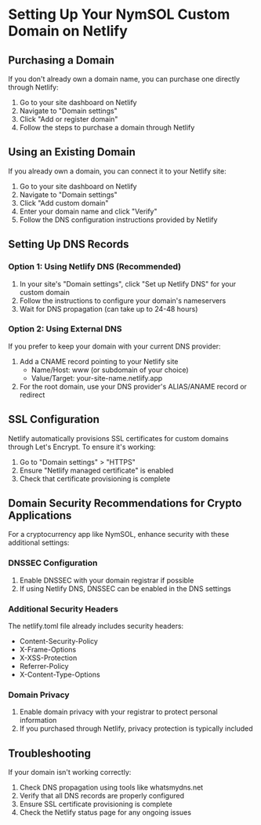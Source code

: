 # Setting Up Your NymSOL Custom Domain on Netlify

## Purchasing a Domain

If you don't already own a domain name, you can purchase one directly through Netlify:

1. Go to your site dashboard on Netlify
2. Navigate to "Domain settings"
3. Click "Add or register domain"
4. Follow the steps to purchase a domain through Netlify

## Using an Existing Domain

If you already own a domain, you can connect it to your Netlify site:

1. Go to your site dashboard on Netlify
2. Navigate to "Domain settings"
3. Click "Add custom domain"
4. Enter your domain name and click "Verify"
5. Follow the DNS configuration instructions provided by Netlify

## Setting Up DNS Records

### Option 1: Using Netlify DNS (Recommended)

1. In your site's "Domain settings", click "Set up Netlify DNS" for your custom domain
2. Follow the instructions to configure your domain's nameservers
3. Wait for DNS propagation (can take up to 24-48 hours)

### Option 2: Using External DNS

If you prefer to keep your domain with your current DNS provider:

1. Add a CNAME record pointing to your Netlify site
   - Name/Host: www (or subdomain of your choice)
   - Value/Target: your-site-name.netlify.app
2. For the root domain, use your DNS provider's ALIAS/ANAME record or redirect

## SSL Configuration

Netlify automatically provisions SSL certificates for custom domains through Let's Encrypt. To ensure it's working:

1. Go to "Domain settings" > "HTTPS"
2. Ensure "Netlify managed certificate" is enabled
3. Check that certificate provisioning is complete

## Domain Security Recommendations for Crypto Applications

For a cryptocurrency app like NymSOL, enhance security with these additional settings:

### DNSSEC Configuration

1. Enable DNSSEC with your domain registrar if possible
2. If using Netlify DNS, DNSSEC can be enabled in the DNS settings

### Additional Security Headers

The netlify.toml file already includes security headers:
- Content-Security-Policy
- X-Frame-Options
- X-XSS-Protection
- Referrer-Policy
- X-Content-Type-Options

### Domain Privacy

1. Enable domain privacy with your registrar to protect personal information
2. If you purchased through Netlify, privacy protection is typically included

## Troubleshooting

If your domain isn't working correctly:

1. Check DNS propagation using tools like whatsmydns.net
2. Verify that all DNS records are properly configured
3. Ensure SSL certificate provisioning is complete
4. Check the Netlify status page for any ongoing issues